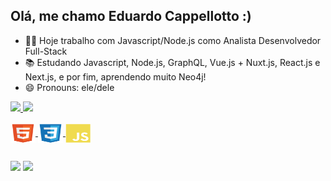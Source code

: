## Olá, me chamo Eduardo Cappellotto :)

- 👩‍💻 Hoje trabalho com Javascript/Node.js como Analista Desenvolvedor Full-Stack
- 📚 Estudando Javascript, Node.js, GraphQL, Vue.js + Nuxt.js, React.js e Next.js, e por fim, aprendendo muito Neo4j!
- 😄 Pronouns: ele/dele

 <div>
  <a href="https://github.com/eduardocappellotto">
  <img height="180em" src="https://github-readme-stats.vercel.app/api?username=eduardocappellotto&show_icons=true&theme=dracula&include_all_commits=true&count_private=true"/>
  <img height="180em" src="https://github-readme-stats.vercel.app/api/top-langs/?username=eduardocappellotto&layout=compact&langs_count=7&theme=dracula"/>
</div>
<div style="display: inline_block"><br>
  <img align="center" alt="Mari-HTML" height="30" width="40" src="https://raw.githubusercontent.com/devicons/devicon/master/icons/html5/html5-original.svg">
  <img align="center" alt="Mari-CSS" height="30" width="40" src="https://raw.githubusercontent.com/devicons/devicon/master/icons/css3/css3-original.svg">
  <img align="center" alt="Mari-Js" height="30" width="40" src="https://raw.githubusercontent.com/devicons/devicon/master/icons/javascript/javascript-plain.svg">
  
 
  ##
 
<div> 
  
  <a href = "mailto:eduardocappellotto@gmail.com"><img src="https://img.shields.io/badge/-Gmail-%23333?style=for-the-badge&logo=gmail&logoColor=white" target="_blank"></a>
  <a href="https://www.linkedin.com/in/eduardo-cappellotto-991529170/" target="_blank"><img src="https://img.shields.io/badge/-LinkedIn-%230077B5?style=for-the-badge&logo=linkedin&logoColor=white" target="_blank"></a> 
 
 
</div>
